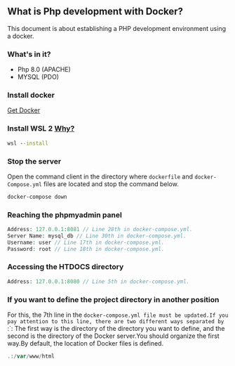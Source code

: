 ## What is Php development with Docker?
This document is about establishing a PHP development environment using a docker.

### What's in it?
+ Php 8.0 (APACHE)
+ MYSQL (PDO)

### Install docker
[Get Docker](https://www.docker.com/)


### Install WSL 2 [Why?](https://learn.microsoft.com/en-us/windows/wsl/)
```cmd
wsl --install
```

### Stop the server
Open the command client in the directory where `dockerfile` and `docker-Compose.yml` files are located and stop the command below.

```cmd
docker-compose down
```

### Reaching the phpmyadmin panel
```php
Address: 127.0.0.1:8081 // Line 28th in docker-compose.yml.
Server Name: mysql_db // Line 30th in docker-compose.yml.
Username: user // Line 17th in docker-compose.yml.
Password: root // Line 18th in docker-compose.yml.
```

### Accessing the HTDOCS directory
```php
Address: 127.0.0.1:8080 // Line 5th in docker-compose.yml.
```

### If you want to define the project directory in another position
For this, the 7th line in the `docker-compose.yml file must be updated.If you pay attention to this line, there are two different ways separated by `:`: The first way is the directory of the directory you want to define, and the second is the directory of the Docker server.You should organize the first way.By default, the location of Docker files is defined.
```php
.:/var/www/html
```